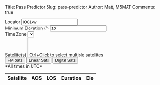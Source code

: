 Title: Pass Predictor
Slug: pass-predictor
Author: Matt, M5MAT
Comments: true



<div class="form-row">
  <div class="col">
    <label for="locator">Locator</label>
    <input type="text" class="form-control" id="locator" onChange="updatePrediction()" value="IO81xw" />
  </div>
  <div class="col">
    <label for="ele">Minimum Elevation (&deg;)</label>
    <input type="text" class="form-control" id="ele" onChange="updatePrediction()" value="10" />
  </div>
  <div class="col">
    <label for="tz">Time Zone</label>
    <select class="form-control" id="tz" onChange="updatePrediction()">
    </select>
  </div>
</div>

<div class="form-group">
  <label for="sat">Satellite(s)</label>
  <select class="form-control" id="sat" onChange="updatePrediction()" multiple>
  </select>
  <span class="font-weight-light">Ctrl+Click to select multiple satellites</span>
</div>
<div class="form-group">
  <button class="btn" onclick="selectSats(fmSats)">FM Sats</button>
  <button class="btn" onclick="selectSats(linearSats)">Linear Sats</button>
  <button class="btn" onclick="selectSats(digitalSats)">Digital Sats</button>
</div>
*All times in <span id="timezone-indicator">UTC</span>*
<table id="pass-table" class="table">
  <thead>
    <tr>
      <th>Satellite</th>
      <th>AOS</th>
      <th>LOS</th>
      <th>Duration</th>
      <th>Ele</th>
    </tr>
  </thead>
  <tbody>

  </tbody>
</table>

<script src="\media\node_modules\jspredict\satellite.js"></script>
<script src="\media\node_modules\jspredict\jspredict.js"></script>
<script src="\media\node_modules\moment\moment.js"></script>
<script src="\media\node_modules\moment-timezone\builds\moment-timezone-with-data-10-year-range.min.js"></script>
<script src="\media\js\HamGridSquare.js"></script>
<script src="https://cdn.jsdelivr.net/npm/js-cookie@beta/dist/js.cookie.min.js"></script>

<script>
  var timeDisplayFormat = "ddd, HH:mm:ss";

  if(typeof Cookies.get('locator') !== "undefined") {
    $('#locator').val(Cookies.get('locator'));
  }

  if(typeof Cookies.get('minElevation') !== "undefined") {
    $('#ele').val(Cookies.get('minElevation'));
  }

  // Load TZ names
  $.each(moment.tz.names(), function(index, name) {
      var selected = "";
      if (name == Cookies.get('tz') || ( typeof Cookies.get('tz') === "undefined" && name == moment.tz.guess() ) ) {
        selected = " selected";
      }
      $('#tz').append("<option value=\"" + name + "\" " + selected + ">" + name + "</option>")
  });


  // Set the QTH
  var qth = [HamGridSquare.toLatLon($('#locator').val())[0], HamGridSquare.toLatLon($('#locator').val())[1], 1];

  var fmSats = ["SAUDISAT 1C (SO-50)", "FOX-1D (AO-92)", "RADFXSAT (FOX-1B)", "DUCHIFAT-3"];
  var linearSats = ["NAYIF-1 (EO-88)", "OSCAR 7 (AO-7)", "JAS-2 (FO-29)", "FUNCUBE-1 (AO-73)", "XW-2A", "XW-2B", "XW-2F", "NUSAT-1 (FRESCO)", "JY1SAT (JO-97)"];
  var digitalSats = ["PCSAT (NO-44)", "LAPAN-A2", "BRICSAT2 (NO-103)", "PSAT2 (NO-104)", "ISS (ZARYA)"];

  // Load TLEs
  var tle = {};
  var sat_names = [];

  $.get("/media/tle/amateur.txt", function(txt) {
    var lines = txt.split("\n");

    for (var i = 0, len = lines.length; i < len; i=i+3) {
      sat_names.push(lines[i].trim());
      tle[lines[i].trim()] = [lines[i+1], lines[i+2]];
    }

    sat_names.sort();

    $.each(sat_names, function(index, value) {
      $('#sat').append("<option value=\"" + value + "\">" + value + "</option>")
    });

    console.log(tle);
  }).done(function() {
    updatePrediction();
  });

  function updatePrediction() {
    var locator = $('#locator').val();
    var minElevation = $('#ele').val();
    var tz = $('#tz').children("option:selected").val();

    Cookies.set('locator', locator);
    Cookies.set('minElevation', minElevation);
    Cookies.set('tz', tz);

    $('#timezone-indicator').html(tz);

    qth = [HamGridSquare.toLatLon(locator)[0], HamGridSquare.toLatLon(locator)[1], 1];

    $("#pass-table > tbody tr").remove();
    var allPasses = [];

    $.each($('#sat').children("option:selected"), function(index, element) {
      var sat = element.value;
      console.log("Processing " + sat);

      var sat_tle = sat + "\n" + tle[sat][0] + "\n" + tle[sat][1];

      var passes = jspredict.transits(sat_tle, qth, moment(), moment().add(7, 'days'), minElevation, 10);

      $.each(passes, function(index, pass) {
        pass.satellite = sat;
        pass.aos = jspredict.observe(sat_tle, qth, pass.start);
        pass.los = jspredict.observe(sat_tle, qth, pass.end);
        allPasses.push(pass);
      });
    });

    allPasses.sort(compare);

    console.log(allPasses);

    $.each(allPasses, function(index, element) {
      $('#pass-table > tbody:last-child').append(
        "<tr><td>" + element.satellite + "</td>" +
        "<td>" + moment.utc(element.start).tz(tz).format(timeDisplayFormat) + "<p class=\"font-weight-light\">AZ: " + element.aos.azimuth.toFixed(0) + "&deg;</p></td>" +
        "<td>" + moment.utc(element.end).tz(tz).format(timeDisplayFormat) + "<p class=\"font-weight-light\">AZ: " + element.los.azimuth.toFixed(0) + "&deg;</p></td>" +
        "<td>" + (element.duration/60000).toFixed(0) + " mins</td>" +
        "<td>" + element.maxElevation.toFixed(1) + "&deg;</td>" +
        "</tr>")
    });
  }

  function selectSats(satArr) {
    // Unselect all previously selected elements
    $('#sat').children("option:selected").removeAttr('selected');

    // Select all elements in satArr
    $.each(satArr, function(index, element) {
      $('#sat option[value=\'' + element + '\']').attr('selected', true);
    });

    // Update the prediction table
    updatePrediction();
  }

  function compare( a, b ) {
    if ( a.start < b.start ){
      return -1;
    }
    if ( a.start > b.start ){
      return 1;
    }
    return 0;
  }

</script>
